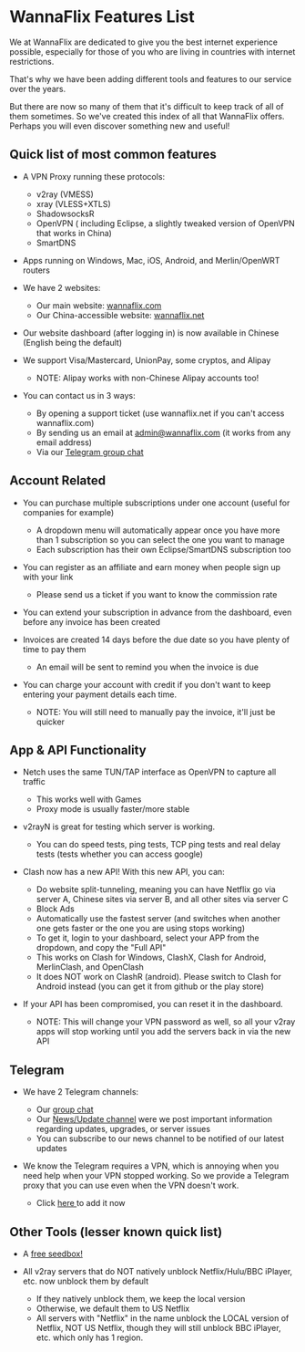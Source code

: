 # WannaFlix Features List

We at WannaFlix are dedicated to give you the best internet experience possible, especially for those of you who are living in countries with internet restrictions.

That's why we have been adding different tools and features to our service over the years. 

But there are now so many of them that it's difficult to keep track of all of them sometimes. So we've created this index of all that WannaFlix offers. Perhaps you will even discover something new and useful!

## Quick list of most common features

* A VPN Proxy running these protocols:

  * v2ray \(VMESS\)
  * xray \(VLESS+XTLS\)
  * ShadowsocksR
  * OpenVPN \( including Eclipse, a slightly tweaked version of OpenVPN that works in China\)
  * SmartDNS

* Apps running on Windows, Mac, iOS, Android, and Merlin/OpenWRT routers

* We have 2 websites:

  * Our main website: [wannaflix.com](https://wannaflix.com)
  * Our China-accessible website: [wannaflix.net](https://wannaflix.net)

* Our website dashboard \(after logging in\) is now available in Chinese \(English being the default\)

* We support Visa/Mastercard, UnionPay, some cryptos, and Alipay

  * NOTE: Alipay works with non-Chinese Alipay accounts too!

* You can contact us in 3 ways:

  * By opening a support ticket \(use wannaflix.net if you can't access wannaflix.com\)
  * By sending us an email at admin@wannaflix.com \(it works from any email address\)
  * Via our [Telegram group chat](https://t.me/wannaflixvpn)

## Account Related

* You can purchase multiple subscriptions under one account \(useful for companies for example\)

  * A dropdown menu will automatically appear once you have more than 1 subscription so you can select the one you want to manage
  * Each subscription has their own Eclipse/SmartDNS subscription too 

* You can register as an affiliate and earn money when people sign up with your link
  * Please send us a ticket if you want to know the commission rate
* You can extend your subscription in advance from the dashboard, even before any invoice has been created

* Invoices are created 14 days before the due date so you have plenty of time to pay them

  * An email will be sent to remind you when the invoice is due

* You can charge your account with credit if you don't want to keep entering your payment details each time.

  * NOTE: You will still need to manually pay the invoice, it'll just be quicker

## App & API Functionality

* Netch uses the same TUN/TAP interface as OpenVPN to capture all traffic

  * This works well with Games
  * Proxy mode is usually faster/more stable

* v2rayN is great for testing which server is working. 

  * You can do speed tests, ping tests, TCP ping tests and real delay tests \(tests whether you can access google\)

* Clash now has a new API! With this new API, you can:

  * Do website split-tunneling, meaning you can have Netflix go via server A, Chinese sites via server B, and all other sites via server C
  * Block Ads
  * Automatically use the fastest server \(and switches when another one gets faster or the one you are using stops working\)
  * To get it, login to your dashboard, select your APP from the dropdown, and copy the "Full API"
  * This works on Clash for Windows, ClashX, Clash for Android,  MerlinClash, and OpenClash
  * It does NOT work on ClashR \(android\). Please switch to Clash for Android instead \(you can get it from github or the play store\)

* If your API has been compromised, you can reset it in the dashboard. 
  * NOTE: This will change your VPN password as well, so all your v2ray apps will stop working until you add the servers back in via the new API

## Telegram

* We have 2 Telegram channels:

  * Our [group chat](https://t.me/wannaflixvpn)
  * Our [News/Update channel](https://t.me/wannaflix) were we post important information regarding updates, upgrades, or server issues
  * You can subscribe to our news channel to be notified of our latest updates

* We know the Telegram requires a VPN, which is annoying when you need help when your VPN stopped working. So we provide a Telegram proxy that you can use even when the VPN doesn't work.

  * Click [here ](https://t.me/socks?server=wannaflix.teacher2070.com&port=62000&user=wannaflix&pass=wannaflix.com)to add it now

## Other Tools \(lesser known quick list\)

* A [free seedbox!](https://wannaflix.com/torrenting.php)

* All v2ray servers that do NOT natively unblock Netflix/Hulu/BBC iPlayer, etc. now unblock them by default
  * If they natively unblock them, we keep the local version
  * Otherwise, we default them to US Netflix
  * All servers with "Netflix" in the name unblock the LOCAL version of Netflix, NOT US Netflix, though they will still unblock BBC iPlayer, etc. which only has 1 region.

